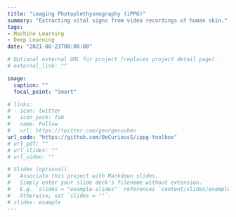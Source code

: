 ```yaml
---
title: "imaging Photoplethysmography (iPPG)"
summary: "Extracting vital signs from video recordings of human skin."
tags:
- Machine Learning
- Deep Learning
date: "2021-08-23T00:00:00"

# Optional external URL for project (replaces project detail page).
# external_link: ""

image:
  caption: ""
  focal_point: "Smart"

# links:
# - icon: twitter
#   icon_pack: fab
#   name: Follow
#   url: https://twitter.com/georgecushen
url_code: "https://github.com/BeCuriousS/ippg-toolbox"
# url_pdf: ""
# url_slides: ""
# url_video: ""

# Slides (optional).
#   Associate this project with Markdown slides.
#   Simply enter your slide deck's filename without extension.
#   E.g. `slides = "example-slides"` references `content/slides/example-slides.md`.
#   Otherwise, set `slides = ""`.
# slides: example
---
```


